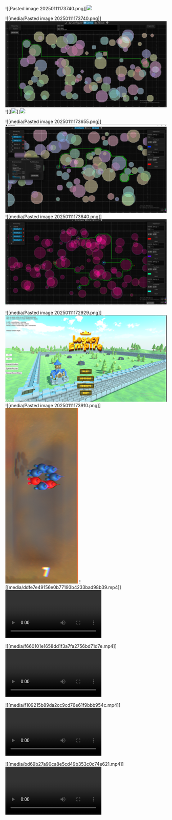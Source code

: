 ![[Pasted image 20250111173740.png]]![](https://github.com/Stehfyn/vault/blob/main/vault/Pasted%20image%2020250111173740.png)

![[media/Pasted image 20250111173740.png]]![](https://github.com/Stehfyn/vault/blob/main/vault/media/Pasted%20image%2020250111173740.png)
![[[<img src="Pasted image 20250111173740.png">]]![](https://github.com/Stehfyn/vault/blob/main/vault/[<img%20src="Pasted%20image%2020250111173740.png">)

![[media/Pasted image 20250111173655.png]]![](https://github.com/Stehfyn/vault/blob/main/vault/media/Pasted%20image%2020250111173655.png)
![[media/Pasted image 20250111173640.png]]![](https://github.com/Stehfyn/vault/blob/main/vault/media/Pasted%20image%2020250111173640.png)

![[media/Pasted image 20250111172929.png]]![](https://github.com/Stehfyn/vault/blob/main/vault/media/Pasted%20image%2020250111172929.png)
![[media/Pasted image 20250111173910.png]]![](https://github.com/Stehfyn/vault/blob/main/vault/media/Pasted%20image%2020250111173910.png)
![[media/ddfe7e49156e0b77193b4233bad98b39.mp4]]![](https://github.com/Stehfyn/vault/blob/main/vault/media/ddfe7e49156e0b77193b4233bad98b39.mp4)

![[media/f660101e1658dd1f3a7fa2756bd71d7e.mp4]]![](https://github.com/Stehfyn/vault/blob/main/vault/media/f660101e1658dd1f3a7fa2756bd71d7e.mp4)

![[media/f109215b89da2cc9cd76e61f9bbb954c.mp4]]![](https://github.com/Stehfyn/vault/blob/main/vault/media/f109215b89da2cc9cd76e61f9bbb954c.mp4)

![[media/bd69b27a90ca8e5cd49b353c0c74e621.mp4]]![](https://github.com/Stehfyn/vault/blob/main/vault/media/bd69b27a90ca8e5cd49b353c0c74e621.mp4)


